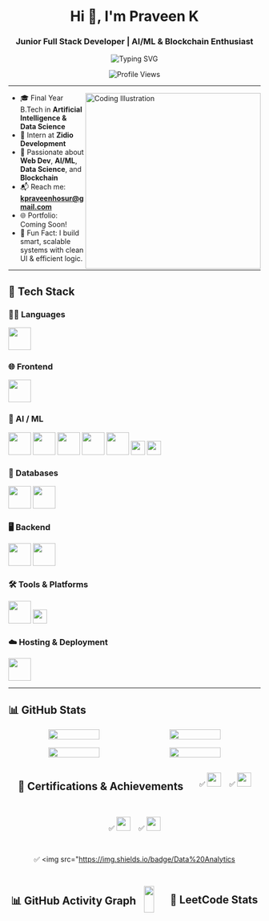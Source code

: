 <h1 align="center">Hi 👋, I'm Praveen K</h1>
<h3 align="center">Junior Full Stack Developer | AI/ML & Blockchain Enthusiast</h3>

<p align="center">
  <img src="https://readme-typing-svg.demolab.com?font=Fira+Code&size=22&pause=1000&color=6C63FF&center=true&vCenter=true&multiline=true&width=500&height=60&lines=Hi+I'm+Praveen+K;Junior+Full+Stack+Developer;AI+ML+Blockchain+Enthusiast;Building+Smart+Apps" alt="Typing SVG" />
</p>

<p align="center">
  <img src="https://profile-counter.glitch.me/Praveenkarmegam/count.svg?" alt="Profile Views" />
</p>

---

<div align="left">
  <img align="right" src="https://img.freepik.com/premium-vector/developer-activity-concept-illustration_701961-1741.jpg" width="350" alt="Coding Illustration" />

- 🎓 Final Year B.Tech in **Artificial Intelligence & Data Science**
- 💼 Intern at **Zidio Development**
- 🧠 Passionate about **Web Dev**, **AI/ML**, **Data Science**, and **Blockchain**
- 📬 Reach me: **[kpraveenhosur@gmail.com](mailto:kpraveenhosur@gmail.com)**
- 🌐 Portfolio: Coming Soon!
- 🎯 Fun Fact: I build smart, scalable systems with clean UI & efficient logic.
</div>

---

## 🧠 Tech Stack

### 👨‍💻 Languages
<p align="left">
  <img src="https://skillicons.dev/icons?i=python,js,ts" height="45"/>
</p>

### 🌐 Frontend
<p align="left">
  <img src="https://skillicons.dev/icons?i=html,css,react,nextjs,bootstrap,tailwind,mui,threejs,framer,redux" height="45"/>
</p>

### 🧠 AI / ML
<p align="left">
  <img src="https://cdn.jsdelivr.net/gh/devicons/devicon/icons/tensorflow/tensorflow-original.svg" height="45"/>
  <img src="https://cdn.jsdelivr.net/gh/devicons/devicon/icons/keras/keras-original.svg" height="45"/>
  <img src="https://cdn.jsdelivr.net/gh/devicons/devicon/icons/numpy/numpy-original.svg" height="45"/>
  <img src="https://cdn.jsdelivr.net/gh/devicons/devicon/icons/pandas/pandas-original.svg" height="45"/>
  <img src="https://cdn.jsdelivr.net/gh/devicons/devicon/icons/opencv/opencv-original.svg" height="45"/>
  <img src="https://img.shields.io/badge/LangChain-0066CC?style=for-the-badge&logoColor=white" height="28"/>
  <img src="https://img.shields.io/badge/LLMs-AI-blue?style=for-the-badge" height="28"/>
</p>

### 📃 Databases
<p align="left">
  <img src="https://skillicons.dev/icons?i=mongodb,mysql,postgres" height="45"/>
  <img src="https://cdn.jsdelivr.net/gh/devicons/devicon/icons/neo4j/neo4j-original.svg" height="45"/>
</p>

### 🖥️ Backend
<p align="left">
  <img src="https://skillicons.dev/icons?i=nodejs,express,django" height="45"/>
  <img src="https://cdn.jsdelivr.net/gh/devicons/devicon/icons/flask/flask-original.svg" height="45"/>
</p>

### 🛠️ Tools & Platforms
<p align="left">
  <img src="https://skillicons.dev/icons?i=git,github,postman,vscode,figma,jira" height="45"/>
  <img src="https://img.shields.io/badge/Power_BI-F2C811?style=for-the-badge&logo=powerbi&logoColor=black" height="28"/>
</p>

### ☁️ Hosting & Deployment
<p align="left">
  <img src="https://skillicons.dev/icons?i=netlify,vercel,render,aws" height="45"/>
</p>

---

## 📊 GitHub Stats

<div align="center" style="display: flex; flex-wrap: wrap; justify-content: center; gap: 1rem;">
  <img src="https://github-readme-stats.vercel.app/api?username=Praveenkarmegam&theme=dark&hide_border=false&include_all_commits=true&count_private=true" width="45%" />
  <img src="https://github-readme-stats.vercel.app/api/top-langs/?username=Praveenkarmegam&theme=dark&hide_border=false&layout=compact&langs_count=10" width="45%" />
  <img src="https://github-profile-summary-cards.vercel.app/api/cards/profile-details?username=Praveenkarmegam&theme=github_dark" width="45%" />
  <img src="https://nirzak-streak-stats.vercel.app/?user=Praveenkarmegam&theme=dark&hide_border=false" width="45%" />

## 🏅 Certifications & Achievements

<p align="left">

✅ <img src="https://img.shields.io/badge/Full%20Stack%20Web%20Development-Udemy-%23FF9900?style=for-the-badge&logo=udemy&logoColor=white" height="28"/>
<br/>

✅ <img src="https://img.shields.io/badge/AI%20For%20Everyone-Coursera-%2300A8E8?style=for-the-badge&logo=coursera&logoColor=white" height="28"/>
<br/>

✅ <img src="https://img.shields.io/badge/Machine%20Learning%20Specialization-Stanford-%23E34F26?style=for-the-badge&logo=googlecolab&logoColor=white" height="28"/>
<br/>

✅ <img src="https://img.shields.io/badge/GitHub%20Campus%20Expert-GitHub-%23181717?style=for-the-badge&logo=github&logoColor=white" height="28"/>
<br/>

✅ <img src="https://img.shields.io/badge/Data%20Analytics


## 📊 GitHub Activity Graph

<p align="center">
  <img src="https://github-readme-activity-graph.vercel.app/graph?username=Praveenkarmegam&theme=react-dark&hide_border=true&area=true" width="100%"/>
</p>


---

## 🧹 LeetCode Stats

<p align="
